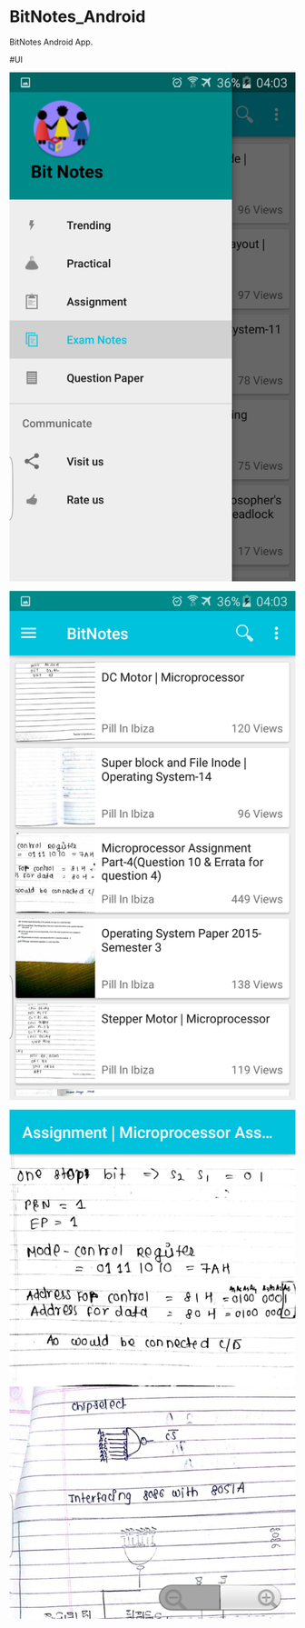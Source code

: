 # BitNotes_Android

BitNotes Android App.

#UI

![SCR_1](https://github.com/anonymous-ME/BitNotes_Android/blob/master/SCR/02.png)

![SCR_2](https://github.com/anonymous-ME/BitNotes_Android/blob/master/SCR/03.png)

![SCR_3](https://github.com/anonymous-ME/BitNotes_Android/blob/master/SCR/01.png)
